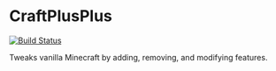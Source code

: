 # CraftPlusPlus
[![Build Status](https://drone.io/github.com/Anon10W1z/CraftPlusPlus/status.png)](https://drone.io/github.com/Anon10W1z/CraftPlusPlus/latest)

Tweaks vanilla Minecraft by adding, removing, and modifying features.